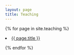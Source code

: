 ```yaml
---
layout: page
title: Teaching
--- 
```


{% for page in site.teaching %}

<li>
<a href="{{ page.url }}">{{ page.title }}</a>
</li>

{% endfor %}

